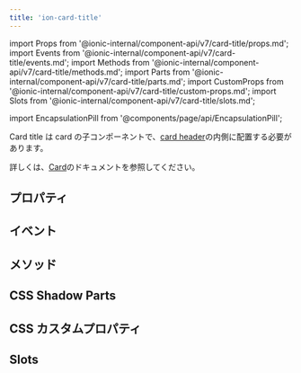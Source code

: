 ```yaml
---
title: 'ion-card-title'
---
```


import Props from '@ionic-internal/component-api/v7/card-title/props.md';
import Events from '@ionic-internal/component-api/v7/card-title/events.md';
import Methods from '@ionic-internal/component-api/v7/card-title/methods.md';
import Parts from '@ionic-internal/component-api/v7/card-title/parts.md';
import CustomProps from '@ionic-internal/component-api/v7/card-title/custom-props.md';
import Slots from '@ionic-internal/component-api/v7/card-title/slots.md';

import EncapsulationPill from '@components/page/api/EncapsulationPill';

<head>
  <title>ion-card-title | Ionic App Card Title Component and Properties</title>
  <meta
    name="description"
    content="ion-card-titleは、ion-cardの子コンポーネントです。カードタイトルのプロパティの詳細と、このコンポーネントがIonic Frameworkアプリでどのように使用されるかについては、こちらをご覧ください。"
  />
</head>

<EncapsulationPill type="shadow" />

Card title は card の子コンポーネントで、[card header](./card-header)の内側に配置する必要があります。

詳しくは、[Card](./card)のドキュメントを参照してください。

## プロパティ

<Props />

## イベント

<Events />

## メソッド

<Methods />

## CSS Shadow Parts

<Parts />

## CSS カスタムプロパティ

<CustomProps />

## Slots

<Slots />
